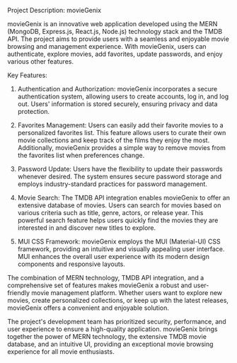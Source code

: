 Project Description: movieGenix

movieGenix is an innovative web application developed using the MERN (MongoDB, Express.js, React.js, Node.js) technology stack and the TMDB API. The project aims to provide users with a seamless and enjoyable movie browsing and management experience. With movieGenix, users can authenticate, explore movies, add favorites, update passwords, and enjoy various other features.

Key Features:

1. Authentication and Authorization: movieGenix incorporates a secure authentication system, allowing users to create accounts, log in, and log out. Users' information is stored securely, ensuring privacy and data protection.

2. Favorites Management: Users can easily add their favorite movies to a personalized favorites list. This feature allows users to curate their own movie collections and keep track of the films they enjoy the most. Additionally, movieGenix provides a simple way to remove movies from the favorites list when preferences change.

3. Password Update: Users have the flexibility to update their passwords whenever desired. The system ensures secure password storage and employs industry-standard practices for password management.

4. Movie Search: The TMDB API integration enables movieGenix to offer an extensive database of movies. Users can search for movies based on various criteria such as title, genre, actors, or release year. This powerful search feature helps users quickly find the movies they are interested in and discover new titles to explore.

5. MUI CSS Framework: movieGenix employs the MUI (Material-UI) CSS framework, providing an intuitive and visually appealing user interface. MUI enhances the overall user experience with its modern design components and responsive layouts.

The combination of MERN technology, TMDB API integration, and a comprehensive set of features makes movieGenix a robust and user-friendly movie management platform. Whether users want to explore new movies, create personalized collections, or keep up with the latest releases, movieGenix offers a convenient and enjoyable solution.

The project's development team has prioritized security, performance, and user experience to ensure a high-quality application. movieGenix brings together the power of MERN technology, the extensive TMDB movie database, and an intuitive UI, providing an exceptional movie browsing experience for all movie enthusiasts.
